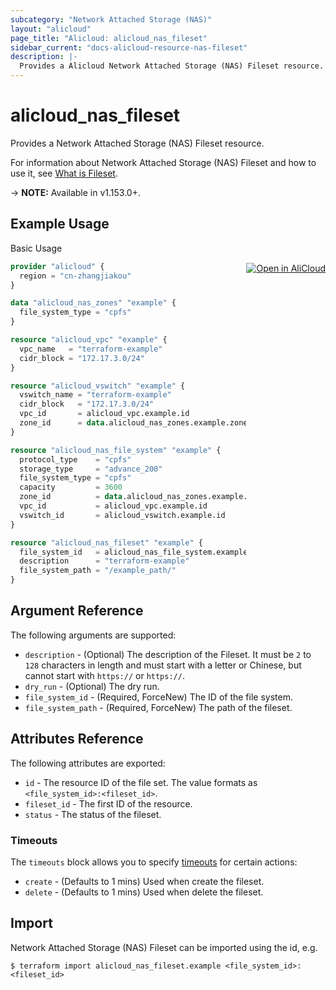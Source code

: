 ```yaml
---
subcategory: "Network Attached Storage (NAS)"
layout: "alicloud"
page_title: "Alicloud: alicloud_nas_fileset"
sidebar_current: "docs-alicloud-resource-nas-fileset"
description: |-
  Provides a Alicloud Network Attached Storage (NAS) Fileset resource.
---
```


# alicloud\_nas\_fileset

Provides a Network Attached Storage (NAS) Fileset resource.

For information about Network Attached Storage (NAS) Fileset and how to use it, see [What is Fileset](https://www.alibabacloud.com/help/en/doc-detail/27530.html).

-> **NOTE:** Available in v1.153.0+.

## Example Usage
<div class="oics-button" style="float: right;margin: 0 0 -40px 0;">
  <a href="https://api.aliyun.com/api-tools/terraform?resource=alicloud_nas_fileset&exampleId=75f907b2-f410-d614-dbc7-514f21a4af25922f5e74&activeTab=example&spm=docs.r.nas_fileset.0.75f907b2f4" target="_blank">
    <img alt="Open in AliCloud" src="https://img.alicdn.com/imgextra/i1/O1CN01hjjqXv1uYUlY56FyX_!!6000000006049-55-tps-254-36.svg" style="max-height: 44px; margin: 32px auto; max-width: 100%;">
  </a>
</div>

Basic Usage

```terraform
provider "alicloud" {
  region = "cn-zhangjiakou"
}

data "alicloud_nas_zones" "example" {
  file_system_type = "cpfs"
}

resource "alicloud_vpc" "example" {
  vpc_name   = "terraform-example"
  cidr_block = "172.17.3.0/24"
}

resource "alicloud_vswitch" "example" {
  vswitch_name = "terraform-example"
  cidr_block   = "172.17.3.0/24"
  vpc_id       = alicloud_vpc.example.id
  zone_id      = data.alicloud_nas_zones.example.zones[1].zone_id
}

resource "alicloud_nas_file_system" "example" {
  protocol_type    = "cpfs"
  storage_type     = "advance_200"
  file_system_type = "cpfs"
  capacity         = 3600
  zone_id          = data.alicloud_nas_zones.example.zones[1].zone_id
  vpc_id           = alicloud_vpc.example.id
  vswitch_id       = alicloud_vswitch.example.id
}

resource "alicloud_nas_fileset" "example" {
  file_system_id   = alicloud_nas_file_system.example.id
  description      = "terraform-example"
  file_system_path = "/example_path/"
}
```

## Argument Reference

The following arguments are supported:

* `description` - (Optional) The description of the Fileset. It must be `2` to `128` characters in length and must start with a letter or Chinese, but cannot start with `https://` or `https://`.
* `dry_run` - (Optional) The dry run.
* `file_system_id` - (Required, ForceNew) The ID of the file system.
* `file_system_path` - (Required, ForceNew) The path of the fileset.

## Attributes Reference

The following attributes are exported:

* `id` - The resource ID of the file set. The value formats as `<file_system_id>:<fileset_id>`.
* `fileset_id` - The first ID of the resource.
* `status` - The status of the fileset. 

### Timeouts

The `timeouts` block allows you to specify [timeouts](https://www.terraform.io/docs/configuration-0-11/resources.html#timeouts) for certain actions:

* `create` - (Defaults to 1 mins) Used when create the fileset.
* `delete` - (Defaults to 1 mins) Used when delete the fileset.

## Import

Network Attached Storage (NAS) Fileset can be imported using the id, e.g.

```shell
$ terraform import alicloud_nas_fileset.example <file_system_id>:<fileset_id>
```